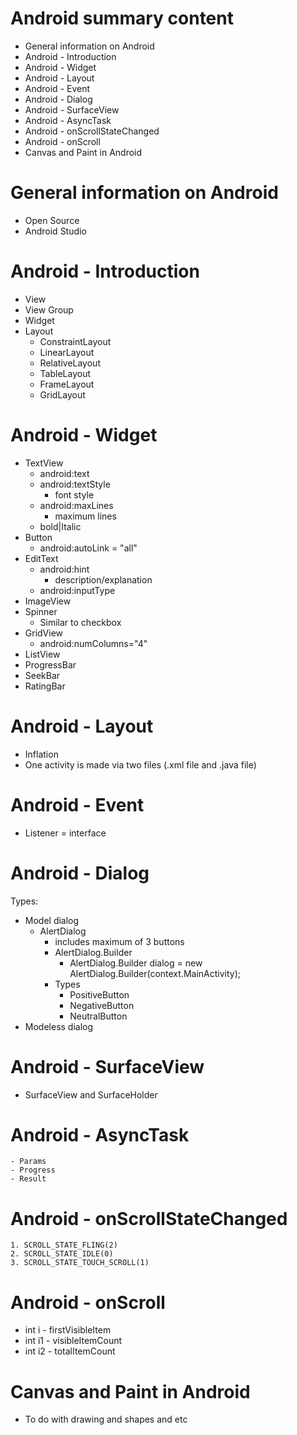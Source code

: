 # Android summary content
  - General information on Android
  - Android - Introduction
  - Android - Widget
  - Android - Layout
  - Android - Event
  - Android - Dialog
  - Android - SurfaceView
  - Android - AsyncTask
  - Android - onScrollStateChanged
  - Android - onScroll
  - Canvas and Paint in Android
  
# General information on Android
  - Open Source
  - Android Studio 

# Android - Introduction
  - View
  - View Group
  - Widget
  - Layout
      - ConstraintLayout
      - LinearLayout
      - RelativeLayout
      - TableLayout
      - FrameLayout
      - GridLayout
      
# Android - Widget
  - TextView
      - android:text
      - android:textStyle
          - font style
      - android:maxLines
          - maximum lines
      - bold|Italic
  - Button
      - android:autoLink = "all"
  - EditText
      - android:hint
          - description/explanation
      - android:inputType
  - ImageView
  - Spinner
      - Similar to checkbox
  - GridView
      - android:numColumns="4"
  - ListView
  - ProgressBar
  - SeekBar
  - RatingBar
  
  # Android - Layout
  - Inflation
  - One activity is made via two files (.xml file and .java file)
  
  # Android - Event 
  - Listener = interface
  
  # Android - Dialog
  Types:
   - Model dialog
      - AlertDialog
          - includes maximum of 3 buttons
          - AlertDialog.Builder 
            - AlertDialog.Builder dialog = new AlertDialog.Builder(context.MainActivity);
          - Types
              - PositiveButton
              - NegativeButton
              - NeutralButton
   - Modeless dialog
   
   # Android - SurfaceView
   - SurfaceView and SurfaceHolder
   
   # Android - AsyncTask
    - Params
    - Progress
    - Result
    
   # Android - onScrollStateChanged
    1. SCROLL_STATE_FLING(2)
    2. SCROLL_STATE_IDLE(0)
    3. SCROLL_STATE_TOUCH_SCROLL(1)
    
   # Android - onScroll
   - int i - firstVisibleItem
   - int i1 - visibleItemCount
   - int i2 - totalItemCount
   
    
   # Canvas and Paint in Android
   - To do with drawing and shapes and etc
   
   
   
